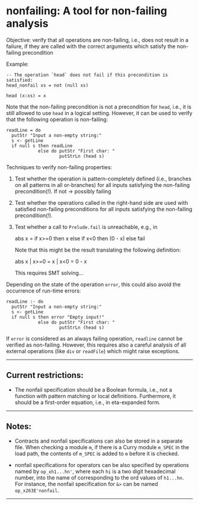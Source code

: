 nonfailing: A tool for non-failing analysis
===========================================

Objective: verify that all operations are non-failing, i.e.,
does not result in a failure, if they are called with
the correct arguments which satisfy the non-failing precondition


Example:

    -- The operation `head` does not fail if this precondition is satisfied:
    head_nonfail xs = not (null xs)
    
    head (x:xs) = x

Note that the non-failing precondition is not a precondition for `head`,
i.e., it is still allowed to use `head` in a logical setting.
However, it can be used to verify that the following operation
is non-failing:

    readLine = do
      putStr "Input a non-empty string:"
      s <- getLine
      if null s then readLine
                else do putStr "First char: "
                        putStrLn (head s)

Techniques to verify non-failing properties:

1. Test whether the operation is pattern-completely defined
   (i.e., branches on all patterns in all or-branches)
   for all inputs satisfying the non-failing precondition(!).
   If not -> possibly failing

2. Test whether the operations called in the right-hand side
   are used with satisfied non-failing preconditions
   for all inputs satisfying the non-failing precondition(!).
    
3. Test whether a call to `Prelude.fail` is unreachable, e.g., in
    
     abs x = if x>=0 then x else if x<0 then (0 - x) else fail

   Note that this might be the result translating the following definition:

     abs x | x>=0 = x
           | x<0  = 0 - x

   This requires SMT solving...


Depending on the state of the operation `error`,
this could also avoid the occurrence of run-time errors:

    readLine :- do
      putStr "Input a non-empty string:"
      s <- getLine
      if null s then error "Empty input!"
                else do putStr "First char: "
                        putStrLn (head s)

If `error` is considered as an always failing operation,
`readline` cannot be verified as non-failing.
However, this requires also a careful analysis
of all external operations (like `div` or `readFile`)
which might raise exceptions.

---------------------------------------------------------------------------

Current restrictions:
---------------------

- The nonfail specification should be a Boolean formula, i.e.,
  not a function with pattern matching or local definitions.
  Furthermore, it should be a first-order equation, i.e.,
  in eta-expanded form.
  

---------------------------------------------------------------------------

Notes:
------

- Contracts and nonfail specifications can also be stored in a separate
  file. When checking a module `m`, if there is a Curry module `m_SPEC`
  in the load path, the contents of `m_SPEC` is added to `m` before
  it is checked.

- nonfail specifications for operators can be also specified by
  operations named by `op_xh1...hn'`, where
  each `hi` is a two digit hexadecimal number, into the name
  of corresponding to the ord values of `h1...hn`.
  For instance, the nonfail specification for `&>` can be named
  `op_x263E'nonfail`.


---------------------------------------------------------------------------
